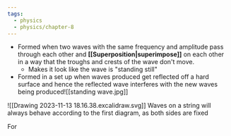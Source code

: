 ```yaml
---
tags:
  - physics
  - physics/chapter-8
---
```


- Formed when two waves with the same frequency and amplitude pass through each other and **[[Superposition|superimpose]]** on each other in a way that the troughs and crests of the wave don't move.
	- Makes it look like the wave is "standing still"
- Formed in a set up when waves produced get reflected off a hard surface and hence the reflected wave interferes with the new waves being produced![[standing wave.jpg]]

![[Drawing 2023-11-13 18.16.38.excalidraw.svg]]
Waves on a string will always behave according to the first diagram, as both sides are fixed

For 
